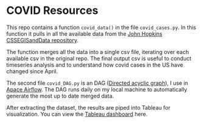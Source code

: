 # COVID Resources

This repo contains a function `covid_data()` in the file `covid_cases.py`. In this function it pulls in all the available data from the [John Hopkins CSSEGISandData repository](https://github.com/CSSEGISandData/COVID-19/tree/master/csse_covid_19_data/csse_covid_19_daily_reports_us).

The function merges all the data into a single csv file, iterating over each available csv in the original repo. The final output csv is useful to conduct timeseries analysis and to understand how covid cases in the US have changed since April.

The second file `covid_DAG.py` is an DAG ([Directed acyclic graph](https://en.wikipedia.org/wiki/Directed_acyclic_graph)), I use in [Apace Airflow](https://airflow.apache.org/). The DAG runs daily on my local machine to automatically generate the most up to date merged data.

After extracting the dataset, the results are piped into Tableau for visualization. You can view the [Tableau dashboard](https://public.tableau.com/profile/jasonmchlee#!/vizhome/COVID-19_15853665003940/CovidDashboard?publish=yes) here.
